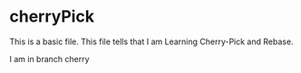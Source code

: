 # cherryPick
This is a basic file.
This file tells that I am Learning Cherry-Pick and Rebase.


I am in branch cherry
